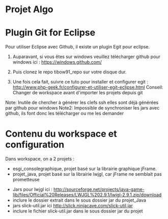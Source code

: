 Projet Algo
=====================

Plugin Git for Eclipse
=====================

  Pour utiliser Eclipse avec Github, il existe un plugin Egit pour eclipse.

01.  Auparavant, si vous êtes sur windows veuillez télécharger github pour windows ici : https://windows.github.com/

02. Puis clonez le repo tibow91_repo sur votre disque dur.

03. Une fois cela fait, suivre ce tuto pour installer et configurer egit : http://www.php-geek.fr/configurer-et-utiliser-egit-eclipse.html
Conseil: Changer de workspace avant d'importer les projets depuis git

Note: Inutile de chercher à générer les clefs ssh elles sont déjà générées par github pour windows
Note2: Impossible de synchroniser les jars avec github, ils font donc les télécharger ou me les demander


Contenu du workspace et configuration 
====================================

Dans workspace, on a 2 projets :
- esgi_consolegraphique, projet basé sur la librairie graphique jFrame.
- projet_java, projet basé sur la librairie lwjgl, car jFrame ne semblait pas prometteuse

 * Jars pour lwjgl ici : http://sourceforge.net/projects/java-game-lib/files/Official%20Releases/LWJGL%202.9.1/lwjgl-2.9.1.zip/download 
 * inclure le dossier extrait dans le sous dossier jar du projet_Java
 * jars slick-util.jar ici http://slick.ninjacave.com/slick-util.jar
 * inclure le fichier slick-util.jar dans le sous dossier jar du projet
